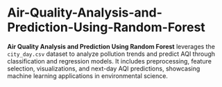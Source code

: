 # Air-Quality-Analysis-and-Prediction-Using-Random-Forest
**Air Quality Analysis and Prediction Using Random Forest** leverages the `city_day.csv` dataset to analyze pollution trends and predict AQI through classification and regression models. It includes preprocessing, feature selection, visualizations, and next-day AQI predictions, showcasing machine learning applications in environmental science.
